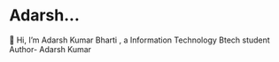 # Adarsh...
👋 Hi, I’m Adarsh Kumar Bharti , a Information Technology Btech student
<br>
Author- Adarsh Kumar
